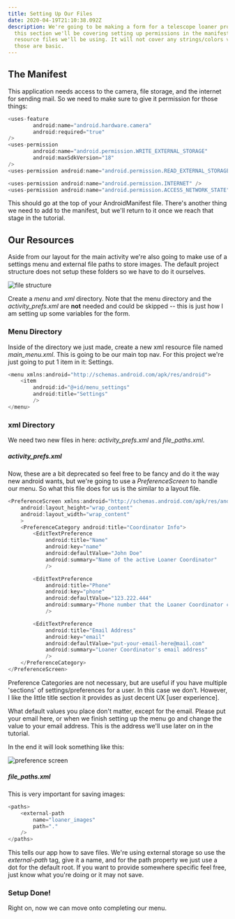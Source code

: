 ```yaml
---
title: Setting Up Our Files
date: 2020-04-19T21:10:38.092Z
description: We're going to be making a form for a telescope loaner program. In
  this section we'll be covering setting up permissions in the manifest and
  resource files we'll be using. It will not cover any strings/colors values, as
  those are basic.
---
```

## The Manifest

This application needs access to the camera, file storage, and the internet for sending mail. So we need to make sure to give it permission for those things:

```java
<uses-feature
        android:name="android.hardware.camera"
        android:required="true"
/>
<uses-permission
        android:name="android.permission.WRITE_EXTERNAL_STORAGE"
        android:maxSdkVersion="18"
/>
<uses-permission android:name="android.permission.READ_EXTERNAL_STORAGE"/>

<uses-permission android:name="android.permission.INTERNET" />
<uses-permission android:name="android.permission.ACCESS_NETWORK_STATE" />
```

This should go at the top of your AndroidManifest file. There's another thing we need to add to the manifest, but we'll return to it once we reach that stage in the tutorial.

## Our Resources

Aside from our layout for the main activity we're also going to make use of a settings menu and external file paths to store images. The default project structure does not setup these folders so we have to do it ourselves.

![file structure](img/step-file-structure.JPG)

Create a *menu* and *xml* directory. Note that the menu directory and the *activity_prefs.xml* are **not** needed and could be skipped -- this is just how I am setting up some variables for the form.

### Menu Directory

Inside of the directory we just made, create a new xml resource file named *main_menu.xml*. This is going to be our main top nav. For this project we're just going to put 1 item in it: Settings.

```java
<menu xmlns:android="http://schemas.android.com/apk/res/android">
    <item
        android:id="@+id/menu_settings"
        android:title="Settings"
        />
</menu>
```

### xml Directory

We need two new files in here: *activity_prefs.xml* and *file_paths.xml*.

##### activity_prefs.xml

Now, these are a bit deprecated so feel free to be fancy and do it the way new android wants, but we're going to use a *PreferenceScreen* to handle our menu. So what this file does for us is the similar to a layout file. 

```java
<PreferenceScreen xmlns:android="http://schemas.android.com/apk/res/android"
    android:layout_height="wrap_content"
    android:layout_width="wrap_content"
    >
    <PreferenceCategory android:title="Coordinator Info">
        <EditTextPreference
            android:title="Name"
            android:key="name"
            android:defaultValue="John Doe"
            android:summary="Name of the active Loaner Coordinator"
            />

        <EditTextPreference
            android:title="Phone"
            android:key="phone"
            android:defaultValue="123.222.444"
            android:summary="Phone number that the Loaner Coordinator can be best reached at"
            />

        <EditTextPreference
            android:title="Email Address"
            android:key="email"
            android:defaultValue="put-your-email-here@mail.com"
            android:summary="Loaner Coordinator's email address"
            />
    </PreferenceCategory>
</PreferenceScreen>
```

Preference Categories are not necessary, but are useful if you have multiple 'sections' of settings/preferences for a user. In this case we don't. However, I like the little title section it provides as just decent UX \[user experience].

What default values you place don't matter, except for the email. Please put your email here, or when we finish setting up the menu go and change the value to your email address. This is the address we'll use later on in the tutorial.

In the end it will look something like this:

![preference screen](img/step-prefs-screen.JPG)

##### file_paths.xml

This is very important for saving images:

```java
<paths>
    <external-path
        name="loaner_images"
        path="."
    />
</paths>
```

This tells our app how to save files. We're using external storage so use the *external-path* tag, give it a name, and for the path property we just use a dot for the default root. If you want to provide somewhere specific feel free, just know what you're doing or it may not save.

### Setup Done!

Right on, now we can move onto completing our menu.